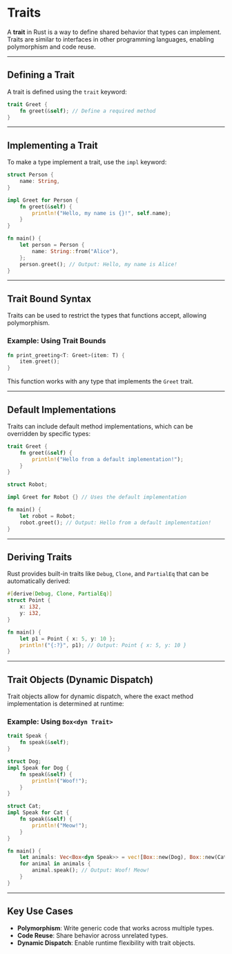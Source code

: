 # Traits 

A **trait** in Rust is a way to define shared behavior that types can implement. Traits are similar to interfaces in other programming languages, enabling polymorphism and code reuse.

---

## Defining a Trait

A trait is defined using the `trait` keyword:

```rust
trait Greet {
    fn greet(&self); // Define a required method
}
```

---

## Implementing a Trait

To make a type implement a trait, use the `impl` keyword:

```rust
struct Person {
    name: String,
}

impl Greet for Person {
    fn greet(&self) {
        println!("Hello, my name is {}!", self.name);
    }
}

fn main() {
    let person = Person {
        name: String::from("Alice"),
    };
    person.greet(); // Output: Hello, my name is Alice!
}
```

---

## Trait Bound Syntax

Traits can be used to restrict the types that functions accept, allowing polymorphism.

### Example: Using Trait Bounds
```rust
fn print_greeting<T: Greet>(item: T) {
    item.greet();
}
```

This function works with any type that implements the `Greet` trait.

---

## Default Implementations

Traits can include default method implementations, which can be overridden by specific types:

```rust
trait Greet {
    fn greet(&self) {
        println!("Hello from a default implementation!");
    }
}

struct Robot;

impl Greet for Robot {} // Uses the default implementation

fn main() {
    let robot = Robot;
    robot.greet(); // Output: Hello from a default implementation!
}
```

---

## Deriving Traits

Rust provides built-in traits like `Debug`, `Clone`, and `PartialEq` that can be automatically derived:

```rust
#[derive(Debug, Clone, PartialEq)]
struct Point {
    x: i32,
    y: i32,
}

fn main() {
    let p1 = Point { x: 5, y: 10 };
    println!("{:?}", p1); // Output: Point { x: 5, y: 10 }
}
```

---

## Trait Objects (Dynamic Dispatch)

Trait objects allow for dynamic dispatch, where the exact method implementation is determined at runtime:

### Example: Using `Box<dyn Trait>`
```rust
trait Speak {
    fn speak(&self);
}

struct Dog;
impl Speak for Dog {
    fn speak(&self) {
        println!("Woof!");
    }
}

struct Cat;
impl Speak for Cat {
    fn speak(&self) {
        println!("Meow!");
    }
}

fn main() {
    let animals: Vec<Box<dyn Speak>> = vec![Box::new(Dog), Box::new(Cat)];
    for animal in animals {
        animal.speak(); // Output: Woof! Meow!
    }
}
```

---

## Key Use Cases

- **Polymorphism**: Write generic code that works across multiple types.
- **Code Reuse**: Share behavior across unrelated types.
- **Dynamic Dispatch**: Enable runtime flexibility with trait objects.

 
